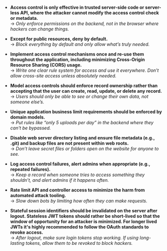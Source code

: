 - **Access control is only effective in trusted server-side code or server-less API, where the attacker cannot modify the access control check or metadata.**  
    → _Only enforce permissions on the backend, not in the browser where hackers can change things._
    
- **Except for public resources, deny by default.**  
    → _Block everything by default and only allow what’s truly needed._
    
- **Implement access control mechanisms once and re-use them throughout the application, including minimizing Cross-Origin Resource Sharing (CORS) usage.**  
    → _Write one clear rule system for access and use it everywhere. Don’t allow cross-site access unless absolutely needed._
    
- **Model access controls should enforce record ownership rather than accepting that the user can create, read, update, or delete any record.**  
    → _Users should only be able to see or change their own data, not someone else’s._
    
- **Unique application business limit requirements should be enforced by domain models.**  
    → _Put rules like “only 5 uploads per day” in the backend where they can't be bypassed._
    
- **Disable web server directory listing and ensure file metadata (e.g., .git) and backup files are not present within web roots.**  
    → _Don’t leave secret files or folders open on the website for anyone to see._
    
- **Log access control failures, alert admins when appropriate (e.g., repeated failures).**  
    → _Keep a record when someone tries to access something they shouldn’t, and alert admins if it happens often._
    
- **Rate limit API and controller access to minimize the harm from automated attack tooling.**  
    → _Slow down bots by limiting how often they can make requests._
    
- **Stateful session identifiers should be invalidated on the server after logout. Stateless JWT tokens should rather be short-lived so that the window of opportunity for an attacker is minimized. For longer lived JWTs it's highly recommended to follow the OAuth standards to revoke access.**  
    → _After logout, make sure login tokens stop working. If using long-lasting tokens, allow them to be revoked to block hackers._
